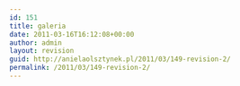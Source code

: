 ```yaml
---
id: 151
title: galeria
date: 2011-03-16T16:12:08+00:00
author: admin
layout: revision
guid: http://anielaolsztynek.pl/2011/03/149-revision-2/
permalink: /2011/03/149-revision-2/
---
```

